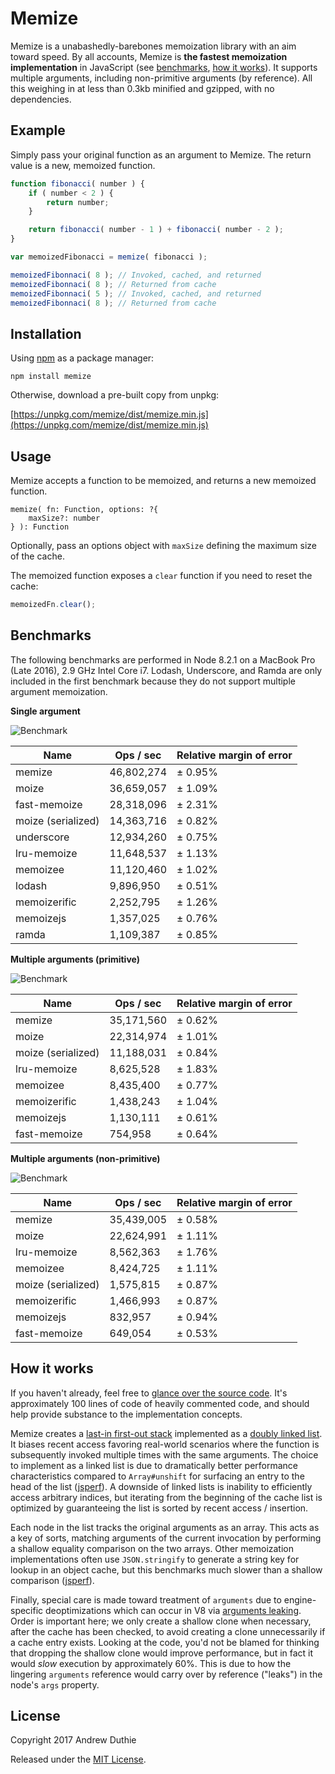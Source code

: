 Memize
======

Memize is a unabashedly-barebones memoization library with an aim toward speed. By all accounts, Memize is __the fastest memoization implementation__ in JavaScript (see [benchmarks](#benchmarks), [how it works](#how-it-works)). It supports multiple arguments, including non-primitive arguments (by reference). All this weighing in at less than 0.3kb minified and gzipped, with no dependencies.

## Example

Simply pass your original function as an argument to Memize. The return value is a new, memoized function.

```js
function fibonacci( number ) {
	if ( number < 2 ) {
		return number;
	}

	return fibonacci( number - 1 ) + fibonacci( number - 2 );
}

var memoizedFibonacci = memize( fibonacci );

memoizedFibonnaci( 8 ); // Invoked, cached, and returned
memoizedFibonnaci( 8 ); // Returned from cache
memoizedFibonnaci( 5 ); // Invoked, cached, and returned
memoizedFibonnaci( 8 ); // Returned from cache
```

## Installation

Using [npm](https://www.npmjs.com/) as a package manager:

```
npm install memize
```

Otherwise, download a pre-built copy from unpkg:

[https://unpkg.com/memize/dist/memize.min.js](https://unpkg.com/memize/dist/memize.min.js)

## Usage

Memize accepts a function to be memoized, and returns a new memoized function.

```
memize( fn: Function, options: ?{
	maxSize?: number
} ): Function
```

Optionally, pass an options object with `maxSize` defining the maximum size of the cache.

The memoized function exposes a `clear` function if you need to reset the cache:

```js
memoizedFn.clear();
```

## Benchmarks

The following benchmarks are performed in Node 8.2.1 on a MacBook Pro (Late 2016), 2.9 GHz Intel Core i7. Lodash, Underscore, and Ramda are only included in the first benchmark because they do not support multiple argument memoization.

__Single argument__

![Benchmark](https://cldup.com/BbpWXvSdjR.png)

| Name               | Ops / sec  | Relative margin of error |
| -------------------|------------|------------------------- |
| memize             | 46,802,274 | ± 0.95%                  |
| moize              | 36,659,057 | ± 1.09%                  |
| fast-memoize       | 28,318,096 | ± 2.31%                  |
| moize (serialized) | 14,363,716 | ± 0.82%                  |
| underscore         | 12,934,260 | ± 0.75%                  |
| lru-memoize        | 11,648,537 | ± 1.13%                  |
| memoizee           | 11,120,460 | ± 1.02%                  |
| lodash             | 9,896,950  | ± 0.51%                  |
| memoizerific       | 2,252,795  | ± 1.26%                  |
| memoizejs          | 1,357,025  | ± 0.76%                  |
| ramda              | 1,109,387  | ± 0.85%                  |

__Multiple arguments (primitive)__

![Benchmark](https://cldup.com/R5LPxwxpAH.png)

| Name               | Ops / sec  | Relative margin of error |
| -------------------|------------|------------------------- |
| memize             | 35,171,560 | ± 0.62%                  |
| moize              | 22,314,974 | ± 1.01%                  |
| moize (serialized) | 11,188,031 | ± 0.84%                  |
| lru-memoize        | 8,625,528  | ± 1.83%                  |
| memoizee           | 8,435,400  | ± 0.77%                  |
| memoizerific       | 1,438,243  | ± 1.04%                  |
| memoizejs          | 1,130,111  | ± 0.61%                  |
| fast-memoize       | 754,958    | ± 0.64%                  |

__Multiple arguments (non-primitive)__

![Benchmark](https://cldup.com/RYJPiEQxC5.png)

| Name               | Ops / sec  | Relative margin of error |
| -------------------|------------|------------------------- |
| memize             | 35,439,005 | ± 0.58%                  |
| moize              | 22,624,991 | ± 1.11%                  |
| lru-memoize        | 8,562,363  | ± 1.76%                  |
| memoizee           | 8,424,725  | ± 1.11%                  |
| moize (serialized) | 1,575,815  | ± 0.87%                  |
| memoizerific       | 1,466,993  | ± 0.87%                  |
| memoizejs          | 832,957    | ± 0.94%                  |
| fast-memoize       | 649,054    | ± 0.53%                  |

## How it works

If you haven't already, feel free to [glance over the source code](./index.js). It's approximately 100 lines of code of heavily commented code, and should help provide substance to the implementation concepts.

Memize creates a [last-in first-out stack](https://en.wikipedia.org/wiki/Stack_(abstract_data_type)) implemented as a [doubly linked list](https://en.wikipedia.org/wiki/Doubly_linked_list). It biases recent access favoring real-world scenarios where the function is subsequently invoked multiple times with the same arguments. The choice to implement as a linked list is due to dramatically better performance characteristics compared to `Array#unshift` for surfacing an entry to the head of the list ([jsperf](https://jsperf.com/array-unshift-linked-list)). A downside of linked lists is inability to efficiently access arbitrary indices, but iterating from the beginning of the cache list is optimized by guaranteeing the list is sorted by recent access / insertion.

Each node in the list tracks the original arguments as an array. This acts as a key of sorts, matching arguments of the current invocation by performing a shallow equality comparison on the two arrays. Other memoization implementations often use `JSON.stringify` to generate a string key for lookup in an object cache, but this benchmarks much slower than a shallow comparison ([jsperf](https://jsperf.com/lookup-json-stringify-vs-shallow-equality)).

Finally, special care is made toward treatment of `arguments` due to engine-specific deoptimizations which can occur in V8 via [arguments leaking](https://github.com/petkaantonov/bluebird/wiki/Optimization-killers#3-managing-arguments). Order is important here; we only create a shallow clone when necessary, after the cache has been checked, to avoid creating a clone unnecessarily if a cache entry exists. Looking at the code, you'd not be blamed for thinking that dropping the shallow clone would improve performance, but in fact it would _slow_ execution by approximately 60%. This is due to how the lingering `arguments` reference would carry over by reference ("leaks") in the node's `args` property.

## License

Copyright 2017 Andrew Duthie

Released under the [MIT License](./LICENSE.md).
